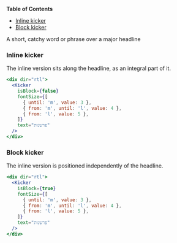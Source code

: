 <!-- START doctoc generated TOC please keep comment here to allow auto update -->
<!-- DON'T EDIT THIS SECTION, INSTEAD RE-RUN doctoc TO UPDATE -->

**Table of Contents**

- [Inline kicker](#inline-kicker)
- [Block kicker](#block-kicker)

<!-- END doctoc generated TOC please keep comment here to allow auto update -->

A short, catchy word or phrase over a major headline

### Inline kicker

The inline version sits along the headline, as an integral part of it.

```jsx
<div dir="rtl">
  <Kicker
    isBlock={false}
    fontSize={[
      { until: 'm', value: 3 },
      { from: 'm', until: 'l', value: 4 },
      { from: 'l', value: 5 },
    ]}
    text="פרשנות"
  />
</div>
```

### Block kicker

The inline version is positioned independently of the headline.

```jsx
<div dir="rtl">
  <Kicker
    isBlock={true}
    fontSize={[
      { until: 'm', value: 3 },
      { from: 'm', until: 'l', value: 4 },
      { from: 'l', value: 5 },
    ]}
    text="פרשנות"
  />
</div>
```
